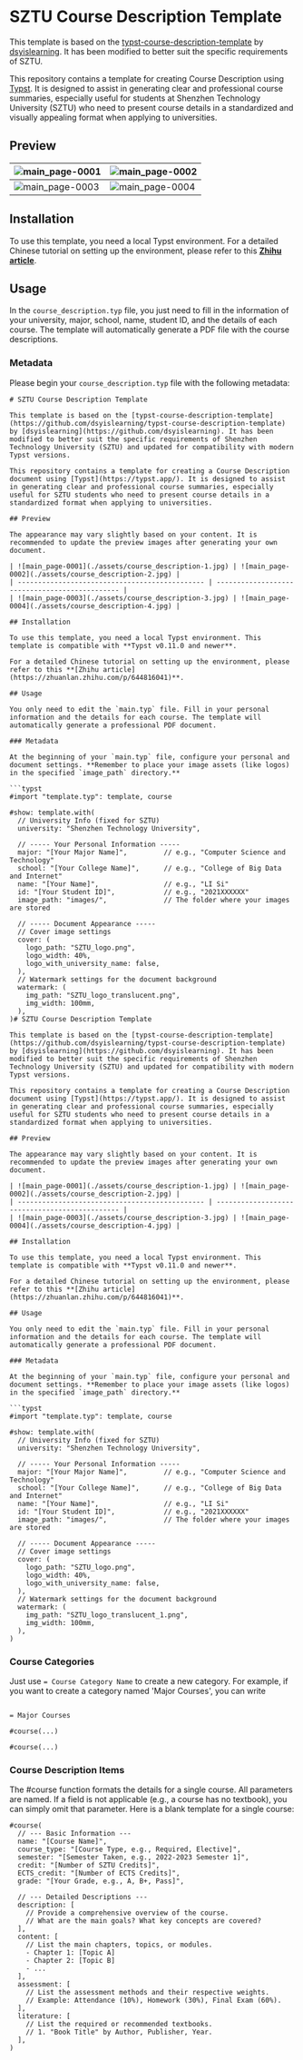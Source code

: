 # SZTU Course Description Template

This template is based on the [typst-course-description-template](https://github.com/dsyislearning/typst-course-description-template) by [dsyislearning](https://github.com/dsyislearning). It has been modified to better suit the specific requirements of SZTU.

This repository contains a template for creating Course Description using [Typst](https://typst.app/). It is designed to assist in generating clear and professional course summaries, especially useful for students at Shenzhen Technology University (SZTU) who need to present course details in a standardized and visually appealing format when applying to universities.

## Preview

| ![main_page-0001](./assets/course_description-1.jpg) | ![main_page-0002](./assets/course_description-2.jpg) |
| ---------------------------------------------- | ---------------------------------------------- |
| ![main_page-0003](./assets/course_description-3.jpg) | ![main_page-0004](./assets/course_description-4.jpg) |

## Installation

To use this template, you need a local Typst environment. For a detailed Chinese tutorial on setting up the environment, please refer to this **[Zhihu article](https://zhuanlan.zhihu.com/p/644816041)**.

## Usage

In the `course_description.typ` file, you just need to fill in the information of your university, major, school, name, student ID, and the details of each course. The template will automatically generate a PDF file with the course descriptions.

### Metadata

Please begin your `course_description.typ` file with the following metadata:

```typst
# SZTU Course Description Template

This template is based on the [typst-course-description-template](https://github.com/dsyislearning/typst-course-description-template) by [dsyislearning](https://github.com/dsyislearning). It has been modified to better suit the specific requirements of Shenzhen Technology University (SZTU) and updated for compatibility with modern Typst versions.

This repository contains a template for creating a Course Description document using [Typst](https://typst.app/). It is designed to assist in generating clear and professional course summaries, especially useful for SZTU students who need to present course details in a standardized format when applying to universities.

## Preview

The appearance may vary slightly based on your content. It is recommended to update the preview images after generating your own document.

| ![main_page-0001](./assets/course_description-1.jpg) | ![main_page-0002](./assets/course_description-2.jpg) |
| ---------------------------------------------- | ---------------------------------------------- |
| ![main_page-0003](./assets/course_description-3.jpg) | ![main_page-0004](./assets/course_description-4.jpg) |

## Installation

To use this template, you need a local Typst environment. This template is compatible with **Typst v0.11.0 and newer**.

For a detailed Chinese tutorial on setting up the environment, please refer to this **[Zhihu article](https://zhuanlan.zhihu.com/p/644816041)**.

## Usage

You only need to edit the `main.typ` file. Fill in your personal information and the details for each course. The template will automatically generate a professional PDF document.

### Metadata

At the beginning of your `main.typ` file, configure your personal and document settings. **Remember to place your image assets (like logos) in the specified `image_path` directory.**

```typst
#import "template.typ": template, course

#show: template.with(
  // University Info (fixed for SZTU)
  university: "Shenzhen Technology University",
  
  // ----- Your Personal Information -----
  major: "[Your Major Name]",         // e.g., "Computer Science and Technology"
  school: "[Your College Name]",      // e.g., "College of Big Data and Internet"
  name: "[Your Name]",                // e.g., "LI Si"
  id: "[Your Student ID]",            // e.g., "2021XXXXXX"
  image_path: "images/",              // The folder where your images are stored
  
  // ----- Document Appearance -----
  // Cover image settings
  cover: (
    logo_path: "SZTU_logo.png",
    logo_width: 40%,
    logo_with_university_name: false,
  ),
  // Watermark settings for the document background
  watermark: (
    img_path: "SZTU_logo_translucent.png",
    img_width: 100mm,
  ),
)# SZTU Course Description Template

This template is based on the [typst-course-description-template](https://github.com/dsyislearning/typst-course-description-template) by [dsyislearning](https://github.com/dsyislearning). It has been modified to better suit the specific requirements of Shenzhen Technology University (SZTU) and updated for compatibility with modern Typst versions.

This repository contains a template for creating a Course Description document using [Typst](https://typst.app/). It is designed to assist in generating clear and professional course summaries, especially useful for SZTU students who need to present course details in a standardized format when applying to universities.

## Preview

The appearance may vary slightly based on your content. It is recommended to update the preview images after generating your own document.

| ![main_page-0001](./assets/course_description-1.jpg) | ![main_page-0002](./assets/course_description-2.jpg) |
| ---------------------------------------------- | ---------------------------------------------- |
| ![main_page-0003](./assets/course_description-3.jpg) | ![main_page-0004](./assets/course_description-4.jpg) |

## Installation

To use this template, you need a local Typst environment. This template is compatible with **Typst v0.11.0 and newer**.

For a detailed Chinese tutorial on setting up the environment, please refer to this **[Zhihu article](https://zhuanlan.zhihu.com/p/644816041)**.

## Usage

You only need to edit the `main.typ` file. Fill in your personal information and the details for each course. The template will automatically generate a professional PDF document.

### Metadata

At the beginning of your `main.typ` file, configure your personal and document settings. **Remember to place your image assets (like logos) in the specified `image_path` directory.**

```typst
#import "template.typ": template, course

#show: template.with(
  // University Info (fixed for SZTU)
  university: "Shenzhen Technology University",
  
  // ----- Your Personal Information -----
  major: "[Your Major Name]",         // e.g., "Computer Science and Technology"
  school: "[Your College Name]",      // e.g., "College of Big Data and Internet"
  name: "[Your Name]",                // e.g., "LI Si"
  id: "[Your Student ID]",            // e.g., "2021XXXXXX"
  image_path: "images/",              // The folder where your images are stored
  
  // ----- Document Appearance -----
  // Cover image settings
  cover: (
    logo_path: "SZTU_logo.png",
    logo_width: 40%,
    logo_with_university_name: false,
  ),
  // Watermark settings for the document background
  watermark: (
    img_path: "SZTU_logo_translucent_1.png",
    img_width: 100mm,
  ),
)
```

### Course Categories

Just use `= Course Category Name` to create a new category. For example, if you want to create a category named 'Major Courses', you can write

```typst

= Major Courses

#course(...)

#course(...)

```

### Course Description Items

The #course function formats the details for a single course. All parameters are named. If a field is not applicable (e.g., a course has no textbook), you can simply omit that parameter.
Here is a blank template for a single course:

```typst
#course(
  // --- Basic Information ---
  name: "[Course Name]",
  course_type: "[Course Type, e.g., Required, Elective]",
  semester: "[Semester Taken, e.g., 2022-2023 Semester 1]",
  credit: "[Number of SZTU Credits]",
  ECTS_credit: "[Number of ECTS Credits]",
  grade: "[Your Grade, e.g., A, B+, Pass]",
  
  // --- Detailed Descriptions ---
  description: [
    // Provide a comprehensive overview of the course.
    // What are the main goals? What key concepts are covered?
  ],
  content: [
    // List the main chapters, topics, or modules.
    - Chapter 1: [Topic A]
    - Chapter 2: [Topic B]
    - ...
  ],
  assessment: [
    // List the assessment methods and their respective weights.
    // Example: Attendance (10%), Homework (30%), Final Exam (60%).
  ],
  literature: [
    // List the required or recommended textbooks.
    // 1. "Book Title" by Author, Publisher, Year.
  ],
)

```
